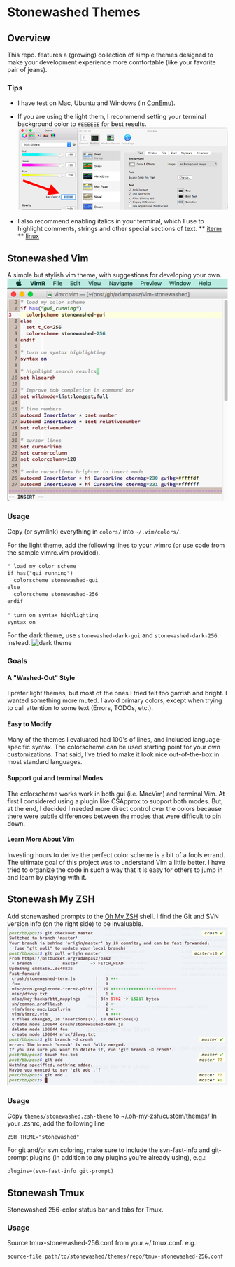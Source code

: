# Stonewashed Themes
## Overview
This repo. features a (growing) collection of simple themes designed to make your development experience more comfortable (like your favorite pair of jeans). 

### Tips

* I have test on Mac, Ubuntu and Windows (in [ConEmu](https://conemu.github.io/)).

* If you are using the light them, I recommend setting your terminal background color to `#EEEEEE` for best results.
![setting the background](gallery/background-eeeeee.png?raw=true "setting the background")

* I also recommend enabling italics in your terminal, which I use to highlight comments, strings and other special sections of text.
** [iterm](https://alexpearce.me/2014/05/italics-in-iterm2-vim-tmux/)
** [linux](http://www.nerdyweekly.com/posts/enable-italic-text-vim-tmux-gnome-terminal/)

## Stonewashed Vim
A simple but stylish vim theme, with suggestions for developing your own.
![vimrc.vim](gallery/vimrc-gui.png?raw=true "vimrc.vim")

### Usage
Copy (or symlink) everything in `colors/` into `~/.vim/colors/`.

For the light theme, add the following lines to your .vimrc (or use code from the sample vimrc.vim provided).

```
" load my color scheme
if has("gui_running")
  colorscheme stonewashed-gui
else
  colorscheme stonewashed-256
endif

" turn on syntax highlighting
syntax on

```
For the dark theme, use `stonewashed-dark-gui` and `stonewashed-dark-256` instead.
![dark theme](gallery/dark-gui-theme)

### Goals

#### A "Washed-Out" Style
I prefer light themes, but most of the ones I tried felt too garrish and bright.  I wanted something more muted. I avoid primary colors, except when trying to call attention to some text (Errors, TODOs, etc.).

#### Easy to Modify
Many of the themes I evaluated had 100's of lines, and included language-specific syntax. The colorscheme can be used starting point for your own customizations. That said, I've tried to make it look nice out-of-the-box in most standard languages.

#### Support gui and terminal Modes
The colorscheme works work in both gui (i.e. MacVim) and terminal Vim. At first I considered using a plugin like CSApprox to support both modes.  But, at the end, I decided I needed more direct control over the colors because there were subtle differences between the modes that were difficult to pin down.

#### Learn More About Vim
Investing hours to derive the perfect color scheme is a bit of a fools errand.  The ultimate goal of this project was to understand Vim a little better. I have tried to organize the code in such a way that it is easy for others to jump in and learn by playing with it.

## Stonewash My ZSH
Add stonewashed prompts to the [Oh My ZSH](https://github.com/robbyrussell/oh-my-zsh) shell. I find the Git and SVN version info (on the right side) to be invaluable.
![Oh My Zsh](gallery/zsh.png?raw=true "zsh")

### Usage
Copy `themes/stonewashed.zsh-theme` to ~/.oh-my-zsh/custom/themes/
In your .zshrc, add the following line

```
ZSH_THEME="stonewashed"
```

For git and/or svn coloring, make sure to include the svn-fast-info and git-prompt plugins (in addition to any plugins you're already using), e.g.: 

```
plugins=(svn-fast-info git-prompt)
```
## Stonewash Tmux
Stonewashed 256-color status bar and tabs for Tmux.

### Usage
Source tmux-stonewashed-256.conf from your ~/.tmux.conf. e.g.:
```
source-file path/to/stonewashed/themes/repo/tmux-stonewashed-256.conf
```

